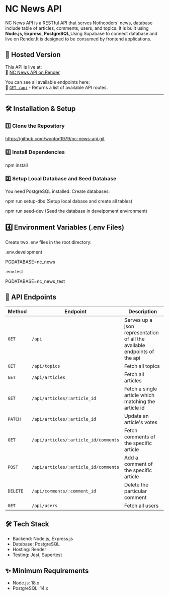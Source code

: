 # NC News API

NC News API is a RESTful API that serves Nothcoders' news, database include table of articles, comments, users, and topics. It is built using **Node.js, Express, PostgreSQL**,Using Supabase to connect database and live on Render.It is designed to be consumed by frontend applications.

## 🚀 Hosted Version

This API is live at:  
🔗 [NC News API on Render](https://nc-news-api-ph2d.onrender.com)  

You can see all available endpoints here:  
🔗 [`GET /api`](https://nc-news-api-ph2d.onrender.com/api) - Returns a list of available API routes.

---

## 🛠️ Installation & Setup

### 1️⃣ Clone the Repository

https://github.com/wonton1979/nc-news-api.git

### 2️⃣ Install Dependencies

npm install

### 3️⃣ Setup Local Database and Seed Database

You need PostgreSQL installed. Create databases:

npm run setup-dbs (Setup local dabase and create all tables)

npm run seed-dev (Seed the database in develpoment environment)

## 4️⃣ Environment Variables (.env Files)
Create two .env files in the root directory:

.env.development

PGDATABASE=nc_news


.env.test

PGDATABASE=nc_news_test


###

## 📌 API Endpoints

| Method | Endpoint | Description |
|--------|----------|------------|
| `GET`  | `/api` | Serves up a json representation of all the available endpoints of the api |
| `GET`  | `/api/topics` | Fetch all topics |
| `GET`  | `/api/articles` | Fetch all articles |
| `GET`  | `/api/articles/:article_id` | Fetch a single article which matching the article id |
| `PATCH`| `/api/articles/:article_id` | Update an article's votes |
| `GET`  | `/api/articles/:article_id/comments` | Fetch comments of the specific article |
| `POST` | `/api/articles/:article_id/comments` | Add a comment of the specific article |
| `DELETE` | `/api/comments/:comment_id` | Delete the particular comment |
| `GET`  | `/api/users` | Fetch all users |


## 🛠️ Tech Stack
- Backend: Node.js, Express.js
- Database: PostgreSQL
- Hosting: Render
- Testing: Jest, Supertest

## ✨ Minimum Requirements
- Node.js: 18.x
- PostgreSQL: 14.x
